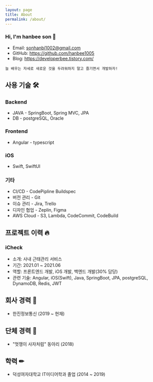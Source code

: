 ```yaml
---
layout: page
title: About
permalink: /about/
---
```


### Hi, I'm hanbee son 👋
- Email: sonhanbi1002@gmail.com
- GitHub: https://github.com/hanbee1005
- Blog: https://developerbee.tistory.com/

```
늘 배우는 자세로 새로운 것을 두려워하지 말고 즐기면서 개발하자!
```      
 
## 사용 기술 🛠
### Backend
- JAVA - SpringBoot, Spring MVC, JPA
- DB - postgreSQL, Oracle

### Frontend
- Angular - typescript

### iOS
- Swift, SwiftUI

### 기타
- CI/CD - CodePipline Buildspec
- 버전 관리 - Git
- 이슈 관리 - Jira, Trello
- 디자인 협업 - Zeplin, Figma
- AWS Cloud - S3, Lambda, CodeCommit, CodeBuild

## 프로젝트 이력 🔥
### iCheck
- 소개: 사내 근태관리 서비스
- 기간: 2021.01 ~ 2021.06
- 역할: 프론트엔드 개발, iOS 개발, 백엔드 개발(30% 담당)
- 관련 기술: Angular, iOS(Swift), Java, SpringBoot, JPA, postgreSQL, DynamoDB, Redis, JWT

## 회사 경력 💼
- 한진정보통신 (2019 ~ 현재)

## 단체 경력 👥
- "멋쟁이 사자처럼" 동아리 (2018)

## 학력 ✏
- 덕성여자대학교 IT미디어학과 졸업 (2014 ~ 2019)

